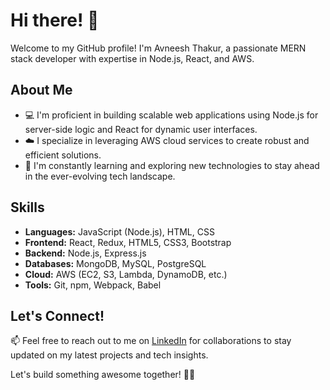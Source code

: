 # Hi there! 👋

Welcome to my GitHub profile! I'm Avneesh Thakur, a passionate MERN stack developer with expertise in Node.js, React, and AWS. 

## About Me

- 💻 I'm proficient in building scalable web applications using Node.js for server-side logic and React for dynamic user interfaces.
- ☁️ I specialize in leveraging AWS cloud services to create robust and efficient solutions.
- 🌱 I'm constantly learning and exploring new technologies to stay ahead in the ever-evolving tech landscape.

## Skills

- **Languages:** JavaScript (Node.js), HTML, CSS
- **Frontend:** React, Redux, HTML5, CSS3, Bootstrap
- **Backend:** Node.js, Express.js
- **Databases:** MongoDB, MySQL, PostgreSQL
- **Cloud:** AWS (EC2, S3, Lambda, DynamoDB, etc.)
- **Tools:** Git, npm, Webpack, Babel

## Let's Connect!

📫 Feel free to reach out to me on [LinkedIn](https://linkedin.com/in/avneesh-thakur-a3a6bb114) for collaborations to stay updated on my latest projects and tech insights.

Let's build something awesome together! 🚀✨
